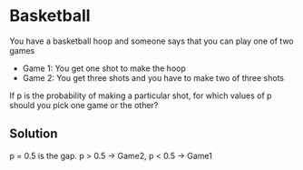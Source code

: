 # Basketball

You have a basketball hoop and someone says that you can play one of two games

+ Game 1: You get one shot to make the hoop
+ Game 2: You get three shots and you have to make two of three shots

If p is the probability of making a particular shot, for which values of p should you pick one game or the other?

## Solution

p = 0.5 is the gap. p > 0.5 -> Game2, p < 0.5 -> Game1